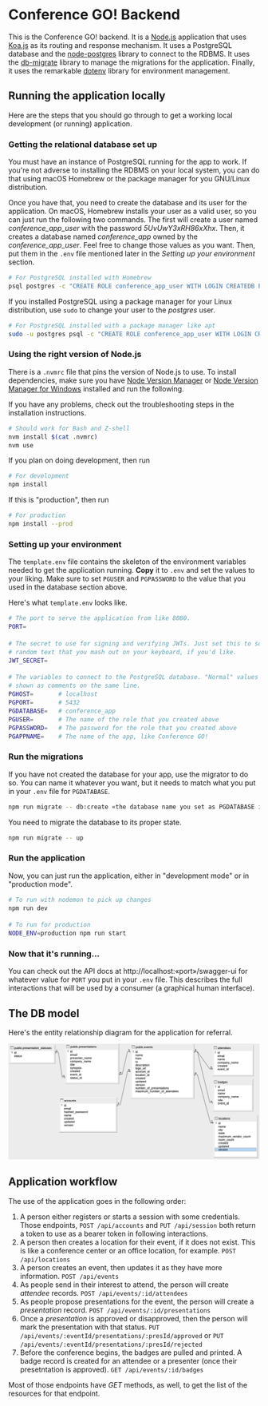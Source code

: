 # Conference GO! Backend

This is the Conference GO! backend. It is a [Node.js](https://nodejs.org)
application that uses [Koa.js](https://koajs.com) as its routing and response
mechanism. It uses a PostgreSQL database and the
[node-postgres](https://node-postgres.com/) library to connect to the RDBMS. It
uses the [db-migrate](https://db-migrate.readthedocs.io/) library to manage the
migrations for the application. Finally, it uses the remarkable
[dotenv](https://github.com/motdotla/dotenv#readme) library for environment
management.

## Running the application locally

Here are the steps that you should go through to get a working local development
(or running) application.

### Getting the relational database set up

You must have an instance of PostgreSQL running for the app to work. If you're not
adverse to installing the RDBMS on your local system, you can do that using macOS
Homebrew or the package manager for you GNU/Linux distribution.

Once you have that, you need to create the database and its user for the
application. On macOS, Homebrew installs your user as a valid user, so you can
just run the following two commands. The first will create a user named
*conference_app_user* with the password _5UvUwY3xRH86xXhx_. Then, it creates a
database named *conference_app* owned by the *conference_app_user*. Feel free to
change those values as you want. Then, put them in the `.env` file mentioned
later in the _Setting up your environment_ section.

```sh
# For PostgreSQL installed with Homebrew
psql postgres -c "CREATE ROLE conference_app_user WITH LOGIN CREATEDB PASSWORD '5UvUwY3xRH86xXhx';"
```

If you installed PostgreSQL using a package manager for your Linux distribution,
use `sudo` to change your user to the _postgres_ user.

```sh
# For PostgreSQL installed with a package manager like apt
sudo -u postgres psql -c "CREATE ROLE conference_app_user WITH LOGIN CREATEDB PASSWORD '5UvUwY3xRH86xXhx';"
```

### Using the right version of Node.js

There is a `.nvmrc` file that pins the version of Node.js to use. To install
dependencies, make sure you have [Node Version
Manager](https://github.com/nvm-sh/nvm) or [Node Version Manager for
Windows](https://github.com/coreybutler/nvm-windows) installed and run the
following.

If you have any problems, check out the troubleshooting steps in the
installation instructions.

```sh
# Should work for Bash and Z-shell
nvm install $(cat .nvmrc)
nvm use
```

If you plan on doing development, then run

```sh
# For development
npm install
```

If this is "production", then run

```sh
# For production
npm install --prod
```

### Setting up your environment

The `template.env` file contains the skeleton of the environment variables
needed to get the application running. **Copy** it to `.env` and set the values
to your liking. Make sure to set `PGUSER` and `PGPASSWORD` to the value that you
used in the database section above.

Here's what `template.env` looks like.

```sh
# The port to serve the application from like 8080.
PORT=

# The secret to use for signing and verifying JWTs. Just set this to some
# random text that you mash out on your keyboard, if you'd like.
JWT_SECRET=

# The variables to connect to the PostgreSQL database. "Normal" values are
# shown as comments on the same line.
PGHOST=       # localhost
PGPORT=       # 5432
PGDATABASE=   # conference_app
PGUSER=       # The name of the role that you created above
PGPASSWORD=   # The password for the role that you created above
PGAPPNAME=    # The name of the app, like Conference GO!
```

### Run the migrations

If you have not created the database for your app, use the migrator to do so.
You can name it whatever you want, but it needs to match what you put in your
`.env` file for `PGDATABASE`.

```sh
npm run migrate -- db:create «the database name you set as PGDATABASE in the previous step»
```

You need to migrate the database to its proper state.

```sh
npm run migrate -- up
```

### Run the application

Now, you can just run the application, either in "development mode" or in
"production mode".

```sh
# To run with nodemon to pick up changes
npm run dev

# To run for production
NODE_ENV=production npm run start
```

### Now that it's running...

You can check out the API docs at http://localhost:«port»/swagger-ui for
whatever value for `PORT` you put in your `.env` file. This describes the full
interactions that will be used by a consumer (a graphical human interface).

## The DB model

Here's the entity relationship diagram for the application for referral.

![conference app erd](./src/docs/erd.png)

## Application workflow

The use of the application goes in the following order:

1. A person either registers or starts a session with some credentials. Those
   endpoints, `POST /api/accounts` and `PUT /api/session` both return a token to
   use as a bearer token in following interactions.
1. A person then creates a location for their event, if it does not exist. This
   is like a conference center or an office location, for example. `POST
   /api/locations`
1. A person creates an event, then updates it as they have more information.
   `POST /api/events`
1. As people send in their interest to attend, the person will create _attendee_
   records. `POST /api/events/:id/attendees`
1. As people propose presentations for the event, the person will create a
   _presentation_ record. `POST /api/events/:id/presentations`
1. Once a _presentation_ is approved or disapproved, then the person will mark
   the presentation with that status. `PUT
   /api/events/:eventId/presentations/:presId/approved` or `PUT
   /api/events/:eventId/presentations/:presId/rejected`
1. Before the conference begins, the badges are pulled and printed. A badge
   record is created for an attendee or a presenter (once their presetntation is
   approved). `GET /api/events/:id/badges`

Most of those endpoints have _GET_ methods, as well, to get the list of the
resources for that endpoint.
